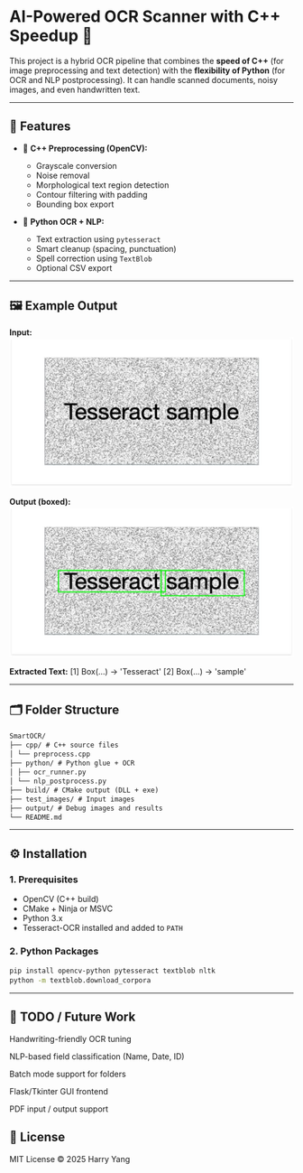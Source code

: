 # AI-Powered OCR Scanner with C++ Speedup 🚀

This project is a hybrid OCR pipeline that combines the **speed of C++** (for image preprocessing and text detection) with the **flexibility of Python** (for OCR and NLP postprocessing). It can handle scanned documents, noisy images, and even handwritten text.

---

## 🔧 Features

- 🧠 **C++ Preprocessing (OpenCV):**
  - Grayscale conversion
  - Noise removal
  - Morphological text region detection
  - Contour filtering with padding
  - Bounding box export

- 🐍 **Python OCR + NLP:**
  - Text extraction using `pytesseract`
  - Smart cleanup (spacing, punctuation)
  - Spell correction using `TextBlob`
  - Optional CSV export

---

## 🖼️ Example Output

**Input:**
![Input](./test_images/sample.jpg)

**Output (boxed):**
![Output](./output/boxed_output.jpg)

**Extracted Text:**
[1] Box(...) → 'Tesseract'
[2] Box(...) → 'sample'

---

## 🗂️ Folder Structure

```text
SmartOCR/
├── cpp/ # C++ source files
│ └── preprocess.cpp
├── python/ # Python glue + OCR
│ ├── ocr_runner.py
│ └── nlp_postprocess.py
├── build/ # CMake output (DLL + exe)
├── test_images/ # Input images
├── output/ # Debug images and results
└── README.md
```

---

## ⚙️ Installation

### 1. Prerequisites

- OpenCV (C++ build)
- CMake + Ninja or MSVC
- Python 3.x
- Tesseract-OCR installed and added to `PATH`

### 2. Python Packages

```bash
pip install opencv-python pytesseract textblob nltk
python -m textblob.download_corpora
```

---

## 🧠 TODO / Future Work
Handwriting-friendly OCR tuning

NLP-based field classification (Name, Date, ID)

Batch mode support for folders

Flask/Tkinter GUI frontend

PDF input / output support

## 📜 License
MIT License © 2025 Harry Yang